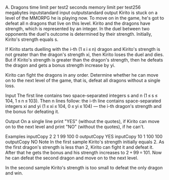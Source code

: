 A. Dragons
time limit per test2 seconds
memory limit per test256 megabytes
inputstandard input
outputstandard output
Kirito is stuck on a level of the MMORPG he is playing now. To move on in the game, he's got to defeat all n dragons that live on this level. Kirito and the dragons have strength, which is represented by an integer. In the duel between two opponents the duel's outcome is determined by their strength. Initially, Kirito's strength equals s.

If Kirito starts duelling with the i-th (1 ≤ i ≤ n) dragon and Kirito's strength is not greater than the dragon's strength xi, then Kirito loses the duel and dies. But if Kirito's strength is greater than the dragon's strength, then he defeats the dragon and gets a bonus strength increase by yi.

Kirito can fight the dragons in any order. Determine whether he can move on to the next level of the game, that is, defeat all dragons without a single loss.

Input
The first line contains two space-separated integers s and n (1 ≤ s ≤ 104, 1 ≤ n ≤ 103). Then n lines follow: the i-th line contains space-separated integers xi and yi (1 ≤ xi ≤ 104, 0 ≤ yi ≤ 104) — the i-th dragon's strength and the bonus for defeating it.

Output
On a single line print "YES" (without the quotes), if Kirito can move on to the next level and print "NO" (without the quotes), if he can't.

Examples
inputCopy
2 2
1 99
100 0
outputCopy
YES
inputCopy
10 1
100 100
outputCopy
NO
Note
In the first sample Kirito's strength initially equals 2. As the first dragon's strength is less than 2, Kirito can fight it and defeat it. After that he gets the bonus and his strength increases to 2 + 99 = 101. Now he can defeat the second dragon and move on to the next level.

In the second sample Kirito's strength is too small to defeat the only dragon and win.